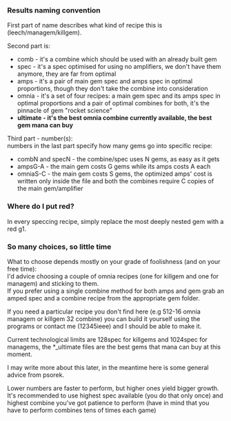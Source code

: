 ### Results naming convention

First part of name describes what kind of recipe this is (leech/managem/killgem).
  
Second part is:  
* comb - it's a combine which should be used with an already built gem  
* spec - it's a spec optimised for using no amplifiers,
         we don't have them anymore, they are far from optimal  
* amps - it's a pair of main gem spec and amps spec in optimal proportions,
         though they don't take the combine into consideration  
* omnia - it's a set of four recipes: a main gem spec and its amps spec in optimal proportions
          and a pair of optimal combines for both, it's the pinnacle of gem "rocket science"  
* **ultimate - it's the best omnia combine currently available, the best gem mana can buy**

Third part - number(s):  
numbers in the last part specify how many gems go into specific recipe:  
* combN and specN - the combine/spec uses N gems, as easy as it gets  
* ampsG-A - the main gem costs G gems while its amps costs A each  
* omniaS-C - the main gem costs S gems,
             the optimized amps' cost is written only inside the file
             and both the combines require C copies of the main gem/amplifier

### Where do I put red?

In every speccing recipe, simply replace the most deeply nested gem with a red g1.

### So many choices, so little time

What to choose depends mostly on your grade of foolishness (and on your free time):  
I'd advice choosing a couple of omnia recipes (one for killgem and one for managem)
and sticking to them.  
If you prefer using a single combine method for both amps and gem grab
an amped spec and a combine recipe from the appropriate gem folder.

If you need a particular recipe you don't find here
(e.g 512-16 omnia managem or killgem 32 combine) you can build it yourself using the programs
or contact me (12345ieee) and I should be able to make it.

Current technological limits are 128spec for killgems and 1024spec for managems,
the *_ultimate files are the best gems that mana can buy at this moment.
   
I may write more about this later, in the meantime here is some general advice from psorek.

Lower numbers are faster to perform, but higher ones yield bigger growth.  
It's recommended to use highest spec available (you do that only once) and highest
combine you've got patience to perform (have in mind that you have to perform
combines tens of times each game)  

